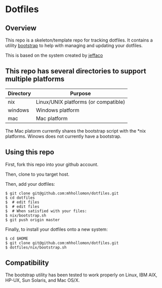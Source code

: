 # Dotfiles

## Overview

This repo is a skeleton/template repo for tracking dotfiles.  It
contains a utility [bootstrap](https://github.com/mhhollomon/dotfiles/blob/master/nix/bootstrap.sh) to
help with managing and updating your dotfiles.

This is based on the system created by [jeffaco](https://github.com/jeffaco/dotfiles)

## This repo has several directories to support multiple platforms

Directory | Purpose
--------- | -------
nix | Linux/UNIX platforms (or compatible)
windows | Windows platform
mac | Mac platform

The Mac platorm currently shares the bootstrap script with the \*nix platforms.
Winows does not currently have a bootstrap.

## Using this repo

First, fork this repo into your github account.

Then, clone to you target host.

Then, add your dotfiles:

    $ git clone git@github.com:mhhollomon/dotfiles.git
    $ cd dotfiles
    $  # edit files
    $  # edit files
    $  # When satisfied with your files:
    $ nix/bootstrap.sh
    $ git push origin master

Finally, to install your dotfiles onto a new system:

    $ cd $HOME
    $ git clone git@github.com:mhhollomon/dotfiles.git
    $ dotfiles/nix/bootstrap.sh

## Compatibility

The bootstrap utility has been tested to work properly on Linux, IBM
AIX, HP-UX, Sun Solaris, and Mac OS/X.
